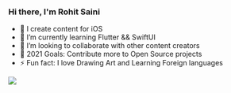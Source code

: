 ### Hi there, I'm Rohit Saini

- 🔭  I create content for iOS
- 🌱  I’m currently learning Flutter && SwiftUI
- 👯  I’m looking to collaborate with other content creators
- 🥅  2021 Goals: Contribute more to Open Source projects
- ⚡  Fun fact: I love Drawing Art and Learning Foreign languages

![](https://komarev.com/ghpvc/?username=rohitsainier&color=2874A6&style=flat-square&label=Profile+visitors)




